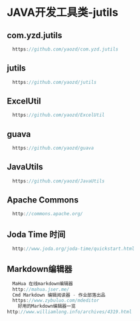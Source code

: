 # JAVA开发工具类-jutils
## com.yzd.jutils
```java
  https://github.com/yaozd/com.yzd.jutils
```
## jutils
```java
  https://github.com/yaozd/jutils
```
## ExcelUtil
```java
  https://github.com/yaozd/ExcelUtil
```
## guava
```java
  https://github.com/yaozd/guava
```
## JavaUtils
```java
  https://github.com/yaozd/JavaUtils
```
## Apache Commons
```java
  http://commons.apache.org/
```
## Joda Time 时间
```java
  http://www.joda.org/joda-time/quickstart.html
```
## Markdown编辑器
```java
  MaHua 在线markdown编辑器
  http://mahua.jser.me/
  Cmd Markdown 编辑阅读器 - 作业部落出品
  https://www.zybuluo.com/mdeditor
    好用的Markdown编辑器一览
http://www.williamlong.info/archives/4319.html
```



